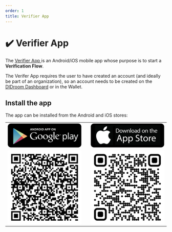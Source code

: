 ```yaml
---
order: 1
title: Verifier App
---
```


# ✔️ Verifier App

The [Verifier App ](https://github.com/ForkbombEu/verifier) is an Android/iOS mobile app whose purpose is to start a **Verification Flow**. 

The Verifer App requires the user to have created an account (and ideally be part of an organization), so an account needs to be created on the [DIDroom Dashboard](https://dashboard.didroom.com/) or in the Wallet. 



## Install the app

The app can be installed from the Android and iOS stores:


|  | |         |  
|--|--|--|
|[![Android](../images/mobile/android-store.png)](https://play.google.com/store/apps/details?id=com.didroom.verifier) | |[![iOS](../images/mobile/ios-store.png)](https://apps.apple.com/us/app/id6670396006)  |
|![Android-QR](../images/mobile/verifier-android-qr.png) | |![iOS-QR](../images/mobile/verifier-ios-qr.png)  |
